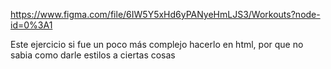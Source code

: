 https://www.figma.com/file/6IW5Y5xHd6yPANyeHmLJS3/Workouts?node-id=0%3A1

Este ejercicio si fue un poco más complejo hacerlo en html, por que no sabia como darle estilos a ciertas cosas